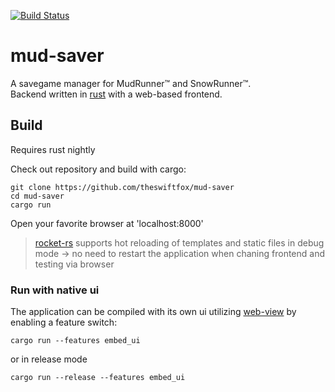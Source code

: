 [![Build Status](https://dev.azure.com/theswiftfox/mud-saver/_apis/build/status/mud-saver-build?branchName=develop)](https://dev.azure.com/theswiftfox/mud-saver/_build/latest?definitionId=1&branchName=develop)

# mud-saver

A savegame manager for MudRunner™ and SnowRunner™.  
Backend written in [rust](https://www.rust-lang.org/) with a web-based frontend.  

## Build  
Requires rust nightly  

Check out repository and build with cargo:  
```
git clone https://github.com/theswiftfox/mud-saver
cd mud-saver
cargo run
```
Open your favorite browser at 'localhost:8000'

> [rocket-rs](https://rocket.rs/) supports hot reloading of templates and static files in debug mode -> no need to restart the application when chaning frontend and testing via browser  

### Run with native ui
The application can be compiled with its own ui utilizing [web-view](https://github.com/Boscop/web-view) by enabling a feature switch:  
```
cargo run --features embed_ui
```
or in release mode  
```
cargo run --release --features embed_ui
```
